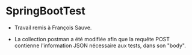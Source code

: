 # SpringBootTest

- Travail remis à François Sauve.

- La collection postman a été modifiée afin que la requête POST contienne l'information JSON nécessaire aux tests, dans son "body". 
